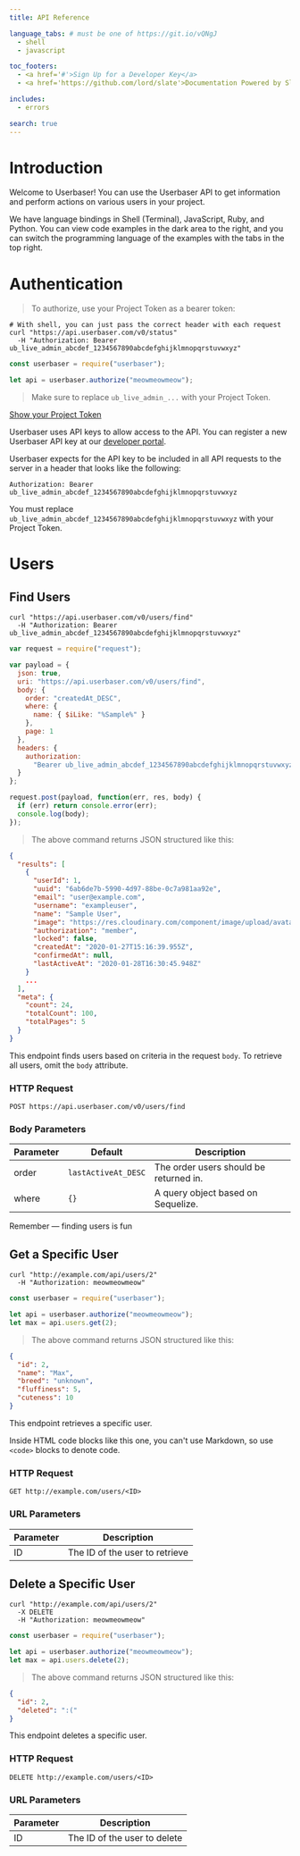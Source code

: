 ```yaml
---
title: API Reference

language_tabs: # must be one of https://git.io/vQNgJ
  - shell
  - javascript

toc_footers:
  - <a href='#'>Sign Up for a Developer Key</a>
  - <a href='https://github.com/lord/slate'>Documentation Powered by Slate</a>

includes:
  - errors

search: true
---
```


# Introduction

Welcome to Userbaser! You can use the Userbaser API to get information and perform actions on various users in your project.

We have language bindings in Shell (Terminal), JavaScript, Ruby, and Python. You can view code examples in the dark area to the right, and you can switch the programming language of the examples with the tabs in the top right.

# Authentication

> To authorize, use your Project Token as a bearer token:

```shell
# With shell, you can just pass the correct header with each request
curl "https://api.userbaser.com/v0/status"
  -H "Authorization: Bearer ub_live_admin_abcdef_1234567890abcdefghijklmnopqrstuvwxyz"
```

```javascript
const userbaser = require("userbaser");

let api = userbaser.authorize("meowmeowmeow");
```

> Make sure to replace `ub_live_admin_...` with your Project Token.

<a href="#" id="show-token">Show your Project Token</a>

Userbaser uses API keys to allow access to the API. You can register a new Userbaser API key at our [developer portal](http://example.com/developers).

Userbaser expects for the API key to be included in all API requests to the server in a header that looks like the following:

`Authorization: Bearer ub_live_admin_abcdef_1234567890abcdefghijklmnopqrstuvwxyz`

<aside class="notice">
You must replace <code>ub_live_admin_abcdef_1234567890abcdefghijklmnopqrstuvwxyz</code> with your Project Token.
</aside>

# Users

## Find Users

```shell
curl "https://api.userbaser.com/v0/users/find"
  -H "Authorization: Bearer ub_live_admin_abcdef_1234567890abcdefghijklmnopqrstuvwxyz"
```

```javascript
var request = require("request");

var payload = {
  json: true,
  uri: "https://api.userbaser.com/v0/users/find",
  body: {
    order: "createdAt_DESC",
    where: {
      name: { $iLike: "%Sample%" }
    },
    page: 1
  },
  headers: {
    authorization:
      "Bearer ub_live_admin_abcdef_1234567890abcdefghijklmnopqrstuvwxyz"
  }
};

request.post(payload, function(err, res, body) {
  if (err) return console.error(err);
  console.log(body);
});
```

> The above command returns JSON structured like this:

```json
{
  "results": [
    {
      "userId": 1,
      "uuid": "6ab6de7b-5990-4d97-88be-0c7a981aa92e",
      "email": "user@example.com",
      "username": "exampleuser",
      "name": "Sample User",
      "image": "https://res.cloudinary.com/component/image/upload/avatars/avatar-03.png",
      "authorization": "member",
      "locked": false,
      "createdAt": "2020-01-27T15:16:39.955Z",
      "confirmedAt": null,
      "lastActiveAt": "2020-01-28T16:30:45.948Z"
    }
    ...
  ],
  "meta": {
    "count": 24,
    "totalCount": 100,
    "totalPages": 5
  }
}
```

This endpoint finds users based on criteria in the request `body`. To retrieve all users, omit the `body` attribute.

### HTTP Request

`POST https://api.userbaser.com/v0/users/find`

### Body Parameters

| Parameter | Default             | Description                            |
| --------- | ------------------- | -------------------------------------- |
| order     | `lastActiveAt_DESC` | The order users should be returned in. |
| where     | `{}`                | A query object based on Sequelize.     |

<aside class="success">
Remember — finding users is fun
</aside>

## Get a Specific User

```shell
curl "http://example.com/api/users/2"
  -H "Authorization: meowmeowmeow"
```

```javascript
const userbaser = require("userbaser");

let api = userbaser.authorize("meowmeowmeow");
let max = api.users.get(2);
```

> The above command returns JSON structured like this:

```json
{
  "id": 2,
  "name": "Max",
  "breed": "unknown",
  "fluffiness": 5,
  "cuteness": 10
}
```

This endpoint retrieves a specific user.

<aside class="warning">Inside HTML code blocks like this one, you can't use Markdown, so use <code>&lt;code&gt;</code> blocks to denote code.</aside>

### HTTP Request

`GET http://example.com/users/<ID>`

### URL Parameters

| Parameter | Description                    |
| --------- | ------------------------------ |
| ID        | The ID of the user to retrieve |

## Delete a Specific User

```shell
curl "http://example.com/api/users/2"
  -X DELETE
  -H "Authorization: meowmeowmeow"
```

```javascript
const userbaser = require("userbaser");

let api = userbaser.authorize("meowmeowmeow");
let max = api.users.delete(2);
```

> The above command returns JSON structured like this:

```json
{
  "id": 2,
  "deleted": ":("
}
```

This endpoint deletes a specific user.

### HTTP Request

`DELETE http://example.com/users/<ID>`

### URL Parameters

| Parameter | Description                  |
| --------- | ---------------------------- |
| ID        | The ID of the user to delete |
